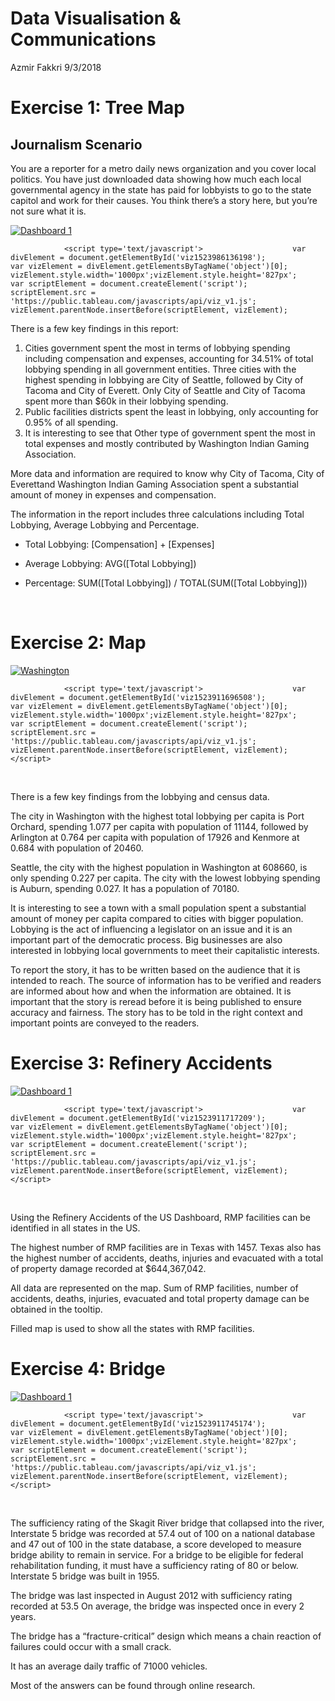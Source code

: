 Data Visualisation & Communications
================
Azmir Fakkri
9/3/2018

Exercise 1: Tree Map
====================

Journalism Scenario
-------------------

You are a reporter for a metro daily news organization and you cover local politics. You have just downloaded data showing how much each local governmental agency in the state has paid for lobbyists to go to the state capitol and work for their causes. You think there’s a story here, but you’re not sure what it is.

<!DOCTYPE html>
<html>
<head>
<title>
sample web page
</title>
<meta name="viewport" content="width=device-width, initial-scale=1.0"> <meta charset="utf-8">
</head>
<body>
<noscript>
<a href='#'><img alt='Dashboard 1 ' src='https:&#47;&#47;public.tableau.com&#47;static&#47;images&#47;Ex&#47;Exercise1-LobbyingSpending&#47;Dashboard1&#47;1_rss.png' style='border: none' /></a>
</noscript>
<object class="tableauViz" style="display:none;">
<param name='host_url' value='https%3A%2F%2Fpublic.tableau.com%2F' /> <param name='embed_code_version' value='3' /> <param name='site_root' value='' /><param name='name' value='Exercise1-LobbyingSpending&#47;Dashboard1' /><param name='tabs' value='no' /><param name='toolbar' value='yes' /><param name='static_image' value='https:&#47;&#47;public.tableau.com&#47;static&#47;images&#47;Ex&#47;Exercise1-LobbyingSpending&#47;Dashboard1&#47;1.png' /> <param name='animate_transition' value='yes' /><param name='display_static_image' value='yes' /><param name='display_spinner' value='yes' /><param name='display_overlay' value='yes' /><param name='display_count' value='yes' />
</object>

                <script type='text/javascript'>                    var divElement = document.getElementById('viz1523986136198');                    var vizElement = divElement.getElementsByTagName('object')[0];                    vizElement.style.width='1000px';vizElement.style.height='827px';                    var scriptElement = document.createElement('script');                    scriptElement.src = 'https://public.tableau.com/javascripts/api/viz_v1.js';                    vizElement.parentNode.insertBefore(scriptElement, vizElement);                

</script>
</body>
</html>
There is a few key findings in this report:

1.  Cities government spent the most in terms of lobbying spending including compensation and expenses, accounting for 34.51% of total lobbying spending in all government entities. Three cities with the highest spending in lobbying are City of Seattle, followed by City of Tacoma and City of Everett. Only City of Seattle and City of Tacoma spent more than $60k in their lobbying spending.
2.  Public facilities districts spent the least in lobbying, only accounting for 0.95% of all spending.
3.  It is interesting to see that Other type of government spent the most in total expenses and mostly contributed by Washington Indian Gaming Association.

More data and information are required to know why City of Tacoma, City of Everettand Washington Indian Gaming Association spent a substantial amount of money in expenses and compensation.

The information in the report includes three calculations including Total Lobbying, Average Lobbying and Percentage.

-   Total Lobbying: \[Compensation\] + \[Expenses\]

-   Average Lobbying: AVG(\[Total Lobbying\])

-   Percentage: SUM(\[Total Lobbying\]) / TOTAL(SUM(\[Total Lobbying\]))

<br>

Exercise 2: Map
===============

<noscript>
<a href='#'><img alt='Washington ' src='https:&#47;&#47;public.tableau.com&#47;static&#47;images&#47;Ex&#47;Exercise2-Map&#47;Washington&#47;1_rss.png' style='border: none' /></a>
</noscript>
<object class="tableauViz" style="display:none;">
<param name='host_url' value='https%3A%2F%2Fpublic.tableau.com%2F' /> <param name='embed_code_version' value='3' /> <param name='site_root' value='' /><param name='name' value='Exercise2-Map&#47;Washington' /><param name='tabs' value='no' /><param name='toolbar' value='yes' /><param name='static_image' value='https:&#47;&#47;public.tableau.com&#47;static&#47;images&#47;Ex&#47;Exercise2-Map&#47;Washington&#47;1.png' /> <param name='animate_transition' value='yes' /><param name='display_static_image' value='yes' /><param name='display_spinner' value='yes' /><param name='display_overlay' value='yes' /><param name='display_count' value='yes' />
</object>

                <script type='text/javascript'>                    var divElement = document.getElementById('viz1523911696508');                    var vizElement = divElement.getElementsByTagName('object')[0];                    vizElement.style.width='1000px';vizElement.style.height='827px';                    var scriptElement = document.createElement('script');                    scriptElement.src = 'https://public.tableau.com/javascripts/api/viz_v1.js';                    vizElement.parentNode.insertBefore(scriptElement, vizElement);                </script> 

<br>

There is a few key findings from the lobbying and census data.

The city in Washington with the highest total lobbying per capita is Port Orchard, spending 1.077 per capita with population of 11144, followed by Arlington at 0.764 per capita with population of 17926 and Kenmore at 0.684 with population of 20460.

Seattle, the city with the highest population in Washington at 608660, is only spending 0.227 per capita. The city with the lowest lobbying spending is Auburn, spending 0.027. It has a population of 70180.

It is interesting to see a town with a small population spent a substantial amount of money per capita compared to cities with bigger population. Lobbying is the act of influencing a legislator on an issue and it is an important part of the democratic process. Big businesses are also interested in lobbying local governments to meet their capitalistic interests.

To report the story, it has to be written based on the audience that it is intended to reach. The source of information has to be verified and readers are informed about how and when the information are obtained.
It is important that the story is reread before it is being published to ensure accuracy and fairness. The story has to be told in the right context and important points are conveyed to the readers.

Exercise 3: Refinery Accidents
==============================

<noscript>
<a href='#'><img alt='Dashboard 1 ' src='https:&#47;&#47;public.tableau.com&#47;static&#47;images&#47;Ac&#47;AccidentsState&#47;Dashboard1&#47;1_rss.png' style='border: none' /></a>
</noscript>
<object class="tableauViz" style="display:none;">
<param name='host_url' value='https%3A%2F%2Fpublic.tableau.com%2F' /> <param name='embed_code_version' value='3' /> <param name='site_root' value='' /><param name='name' value='AccidentsState&#47;Dashboard1' /><param name='tabs' value='no' /><param name='toolbar' value='yes' /><param name='static_image' value='https:&#47;&#47;public.tableau.com&#47;static&#47;images&#47;Ac&#47;AccidentsState&#47;Dashboard1&#47;1.png' /> <param name='animate_transition' value='yes' /><param name='display_static_image' value='yes' /><param name='display_spinner' value='yes' /><param name='display_overlay' value='yes' /><param name='display_count' value='yes' />
</object>

                <script type='text/javascript'>                    var divElement = document.getElementById('viz1523911717209');                    var vizElement = divElement.getElementsByTagName('object')[0];                    vizElement.style.width='1000px';vizElement.style.height='827px';                    var scriptElement = document.createElement('script');                    scriptElement.src = 'https://public.tableau.com/javascripts/api/viz_v1.js';                    vizElement.parentNode.insertBefore(scriptElement, vizElement);                </script> 

<br>

Using the Refinery Accidents of the US Dashboard, RMP facilities can be identified in all states in the US.

The highest number of RMP facilities are in Texas with 1457. Texas also has the highest number of accidents, deaths, injuries and evacuated with a total of property damage recorded at $644,367,042.

All data are represented on the map. Sum of RMP facilities, number of accidents, deaths, injuries, evacuated and total property damage can be obtained in the tooltip.

Filled map is used to show all the states with RMP facilities.

Exercise 4: Bridge
==================

<noscript>
<a href='#'><img alt='Dashboard 1 ' src='https:&#47;&#47;public.tableau.com&#47;static&#47;images&#47;Ex&#47;Exercise4-Bridge&#47;Dashboard1&#47;1_rss.png' style='border: none' /></a>
</noscript>
<object class="tableauViz" style="display:none;">
<param name='host_url' value='https%3A%2F%2Fpublic.tableau.com%2F' /> <param name='embed_code_version' value='3' /> <param name='site_root' value='' /><param name='name' value='Exercise4-Bridge&#47;Dashboard1' /><param name='tabs' value='no' /><param name='toolbar' value='yes' /><param name='static_image' value='https:&#47;&#47;public.tableau.com&#47;static&#47;images&#47;Ex&#47;Exercise4-Bridge&#47;Dashboard1&#47;1.png' /> <param name='animate_transition' value='yes' /><param name='display_static_image' value='yes' /><param name='display_spinner' value='yes' /><param name='display_overlay' value='yes' /><param name='display_count' value='yes' />
</object>

                <script type='text/javascript'>                    var divElement = document.getElementById('viz1523911745174');                    var vizElement = divElement.getElementsByTagName('object')[0];                    vizElement.style.width='1000px';vizElement.style.height='827px';                    var scriptElement = document.createElement('script');                    scriptElement.src = 'https://public.tableau.com/javascripts/api/viz_v1.js';                    vizElement.parentNode.insertBefore(scriptElement, vizElement);                </script> 

<br>

The sufficiency rating of the Skagit River bridge that collapsed into the river, Interstate 5 bridge was recorded at 57.4 out of 100 on a national database and 47 out of 100 in the state database, a score developed to measure bridge ability to remain in service.
For a bridge to be eligible for federal rehabilitation funding, it must have a sufficiency rating of 80 or below.
Interstate 5 bridge was built in 1955.

The bridge was last inspected in August 2012 with sufficiency rating recorded at 53.5 On average, the bridge was inspected once in every 2 years.

The bridge has a “fracture-critical” design which means a chain reaction of failures could occur with a small crack.

It has an average daily traffic of 71000 vehicles.

Most of the answers can be found through online research.
